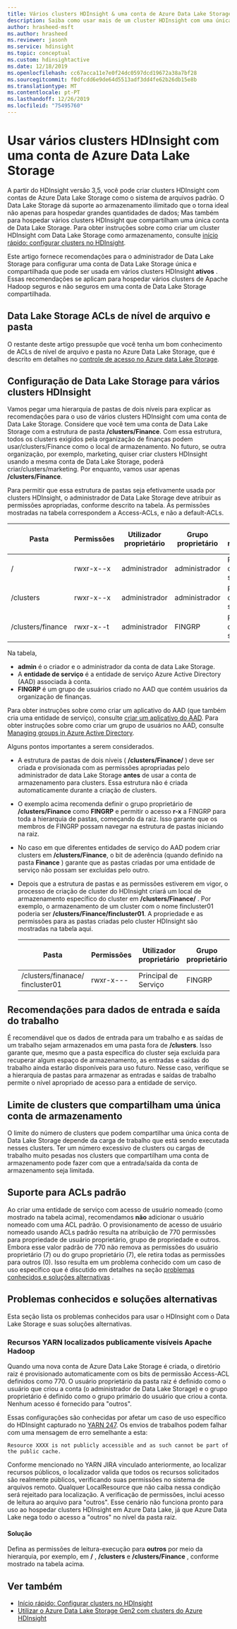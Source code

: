 ```yaml
---
title: Vários clusters HDInsight & uma conta de Azure Data Lake Storage
description: Saiba como usar mais de um cluster HDInsight com uma única conta de Data Lake Storage
author: hrasheed-msft
ms.author: hrasheed
ms.reviewer: jasonh
ms.service: hdinsight
ms.topic: conceptual
ms.custom: hdinsightactive
ms.date: 12/18/2019
ms.openlocfilehash: cc67acca11e7e0f24dc0597dcd19672a38a7bf28
ms.sourcegitcommit: f0dfcdd6e9de64d5513adf3dd4fe62b26db15e8b
ms.translationtype: MT
ms.contentlocale: pt-PT
ms.lasthandoff: 12/26/2019
ms.locfileid: "75495760"
---
```

# <a name="use-multiple-hdinsight-clusters-with-an-azure-data-lake-storage-account"></a>Usar vários clusters HDInsight com uma conta de Azure Data Lake Storage

A partir do HDInsight versão 3,5, você pode criar clusters HDInsight com contas de Azure Data Lake Storage como o sistema de arquivos padrão.
O Data Lake Storage dá suporte ao armazenamento ilimitado que o torna ideal não apenas para hospedar grandes quantidades de dados; Mas também para hospedar vários clusters HDInsight que compartilham uma única conta de Data Lake Storage. Para obter instruções sobre como criar um cluster HDInsight com Data Lake Storage como armazenamento, consulte [início rápido: configurar clusters no HDInsight](../storage/data-lake-storage/quickstart-create-connect-hdi-cluster.md).

Este artigo fornece recomendações para o administrador de Data Lake Storage para configurar uma conta de Data Lake Storage única e compartilhada que pode ser usada em vários clusters HDInsight **ativos** . Essas recomendações se aplicam para hospedar vários clusters de Apache Hadoop seguros e não seguros em uma conta de Data Lake Storage compartilhada.

## <a name="data-lake-storage-file-and-folder-level-acls"></a>Data Lake Storage ACLs de nível de arquivo e pasta

O restante deste artigo pressupõe que você tenha um bom conhecimento de ACLs de nível de arquivo e pasta no Azure Data Lake Storage, que é descrito em detalhes no [controle de acesso no Azure data Lake Storage](../data-lake-store/data-lake-store-access-control.md).

## <a name="data-lake-storage-setup-for-multiple-hdinsight-clusters"></a>Configuração de Data Lake Storage para vários clusters HDInsight

Vamos pegar uma hierarquia de pastas de dois níveis para explicar as recomendações para o uso de vários clusters HDInsight com uma conta de Data Lake Storage. Considere que você tem uma conta de Data Lake Storage com a estrutura de pasta **/clusters/Finance**. Com essa estrutura, todos os clusters exigidos pela organização de finanças podem usar/clusters/Finance como o local de armazenamento. No futuro, se outra organização, por exemplo, marketing, quiser criar clusters HDInsight usando a mesma conta de Data Lake Storage, poderá criar/clusters/marketing. Por enquanto, vamos usar apenas **/clusters/Finance**.

Para permitir que essa estrutura de pastas seja efetivamente usada por clusters HDInsight, o administrador de Data Lake Storage deve atribuir as permissões apropriadas, conforme descrito na tabela. As permissões mostradas na tabela correspondem a Access-ACLs, e não a default-ACLs.

|Pasta  |Permissões  |Utilizador proprietário  |Grupo proprietário  | Usuário nomeado | Permissões de usuário nomeado | Grupo nomeado | Permissões de grupo nomeado |
|---------|---------|---------|---------|---------|---------|---------|---------|
|/ | rwxr-x--x  |administrador |administrador  |Principal de serviço |--x  |FINGRP   |r-x         |
|/clusters | rwxr-x--x |administrador |administrador |Principal de serviço |--x  |FINGRP |r-x         |
|/clusters/finance | rwxr-x--t |administrador |FINGRP  |Principal de serviço |rwx  |-  |-     |

Na tabela,

- **admin** é o criador e o administrador da conta de data Lake Storage.
- A **entidade de serviço** é a entidade de serviço Azure Active Directory (AAD) associada à conta.
- **FINGRP** é um grupo de usuários criado no AAD que contém usuários da organização de finanças.

Para obter instruções sobre como criar um aplicativo do AAD (que também cria uma entidade de serviço), consulte [criar um aplicativo do AAD](../active-directory/develop/howto-create-service-principal-portal.md#create-an-azure-active-directory-application). Para obter instruções sobre como criar um grupo de usuários no AAD, consulte [Managing groups in Azure Active Directory](../active-directory/fundamentals/active-directory-groups-create-azure-portal.md).

Alguns pontos importantes a serem considerados.

- A estrutura de pastas de dois níveis ( **/clusters/Finance/** ) deve ser criada e provisionada com as permissões apropriadas pelo administrador de data Lake Storage **antes** de usar a conta de armazenamento para clusters. Essa estrutura não é criada automaticamente durante a criação de clusters.
- O exemplo acima recomenda definir o grupo proprietário de **/clusters/Finance** como **FINGRP** e permitir o acesso **r-x** a FINGRP para toda a hierarquia de pastas, começando da raiz. Isso garante que os membros de FINGRP possam navegar na estrutura de pastas iniciando na raiz.
- No caso em que diferentes entidades de serviço do AAD podem criar clusters em **/clusters/Finance**, o bit de aderência (quando definido na pasta **Finance** ) garante que as pastas criadas por uma entidade de serviço não possam ser excluídas pelo outro.
- Depois que a estrutura de pastas e as permissões estiverem em vigor, o processo de criação de cluster do HDInsight criará um local de armazenamento específico do cluster em **/clusters/Finance/** . Por exemplo, o armazenamento de um cluster com o nome fincluster01 poderia ser **/clusters/Finance/fincluster01**. A propriedade e as permissões para as pastas criadas pelo cluster HDInsight são mostradas na tabela aqui.

    |Pasta  |Permissões  |Utilizador proprietário  |Grupo proprietário  | Usuário nomeado | Permissões de usuário nomeado | Grupo nomeado | Permissões de grupo nomeado |
    |---------|---------|---------|---------|---------|---------|---------|---------|
    |/clusters/finanace/ fincluster01 | rwxr-x---  |Principal de Serviço |FINGRP  |- |-  |-   |-  |

## <a name="recommendations-for-job-input-and-output-data"></a>Recomendações para dados de entrada e saída do trabalho

É recomendável que os dados de entrada para um trabalho e as saídas de um trabalho sejam armazenados em uma pasta fora de **/clusters**. Isso garante que, mesmo que a pasta específica do cluster seja excluída para recuperar algum espaço de armazenamento, as entradas e saídas do trabalho ainda estarão disponíveis para uso futuro. Nesse caso, verifique se a hierarquia de pastas para armazenar as entradas e saídas de trabalho permite o nível apropriado de acesso para a entidade de serviço.

## <a name="limit-on-clusters-sharing-a-single-storage-account"></a>Limite de clusters que compartilham uma única conta de armazenamento

O limite do número de clusters que podem compartilhar uma única conta de Data Lake Storage depende da carga de trabalho que está sendo executada nesses clusters. Ter um número excessivo de clusters ou cargas de trabalho muito pesadas nos clusters que compartilham uma conta de armazenamento pode fazer com que a entrada/saída da conta de armazenamento seja limitada.

## <a name="support-for-default-acls"></a>Suporte para ACLs padrão

Ao criar uma entidade de serviço com acesso de usuário nomeado (como mostrado na tabela acima), recomendamos **não** adicionar o usuário nomeado com uma ACL padrão. O provisionamento de acesso de usuário nomeado usando ACLs padrão resulta na atribuição de 770 permissões para propriedade de usuário proprietário, grupo de propriedade e outros. Embora esse valor padrão de 770 não remova as permissões do usuário proprietário (7) ou do grupo proprietário (7), ele retira todas as permissões para outros (0). Isso resulta em um problema conhecido com um caso de uso específico que é discutido em detalhes na seção [problemas conhecidos e soluções alternativas](#known-issues-and-workarounds) .

## <a name="known-issues-and-workarounds"></a>Problemas conhecidos e soluções alternativas

Esta seção lista os problemas conhecidos para usar o HDInsight com o Data Lake Storage e suas soluções alternativas.

### <a name="publicly-visible-localized-apache-hadoop-yarn-resources"></a>Recursos YARN localizados publicamente visíveis Apache Hadoop

Quando uma nova conta de Azure Data Lake Storage é criada, o diretório raiz é provisionado automaticamente com os bits de permissão Access-ACL definidos como 770. O usuário proprietário da pasta raiz é definido como o usuário que criou a conta (o administrador de Data Lake Storage) e o grupo proprietário é definido como o grupo primário do usuário que criou a conta. Nenhum acesso é fornecido para "outros".

Essas configurações são conhecidas por afetar um caso de uso específico do HDInsight capturado no [YARN 247](https://hwxmonarch.atlassian.net/browse/YARN-247). Os envios de trabalhos podem falhar com uma mensagem de erro semelhante a esta:

    Resource XXXX is not publicly accessible and as such cannot be part of the public cache.

Conforme mencionado no YARN JIRA vinculado anteriormente, ao localizar recursos públicos, o localizador valida que todos os recursos solicitados são realmente públicos, verificando suas permissões no sistema de arquivos remoto. Qualquer LocalResource que não caiba nessa condição será rejeitado para localização. A verificação de permissões, inclui acesso de leitura ao arquivo para "outros". Esse cenário não funciona pronto para uso ao hospedar clusters HDInsight em Azure Data Lake, já que Azure Data Lake nega todo o acesso a "outros" no nível da pasta raiz.

#### <a name="workaround"></a>Solução

Defina as permissões de leitura-execução para **outros** por meio da hierarquia, por exemplo, em **/** , **/clusters** e **/clusters/Finance** , conforme mostrado na tabela acima.

## <a name="see-also"></a>Ver também

- [Início rápido: Configurar clusters no HDInsight](../storage/data-lake-storage/quickstart-create-connect-hdi-cluster.md)
- [Utilizar o Azure Data Lake Storage Gen2 com clusters do Azure HDInsight](hdinsight-hadoop-use-data-lake-storage-gen2.md)
